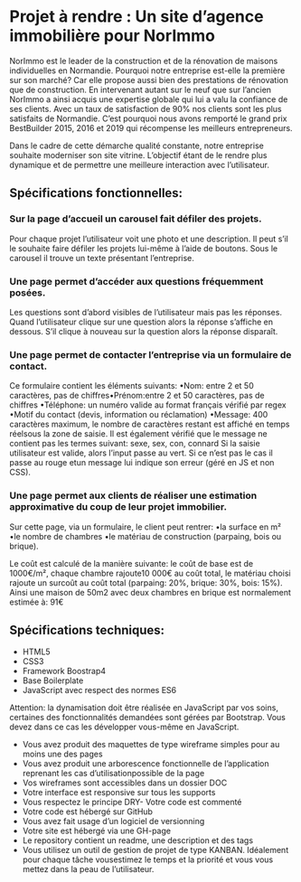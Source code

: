 # Projet à rendre : Un site d’agence immobilière pour NorImmo

NorImmo est le leader de la construction et de la rénovation de maisons individuelles en Normandie. Pourquoi notre entreprise est-elle la première sur son marché? Car elle propose aussi bien des prestations de rénovation que de construction. En intervenant autant sur le neuf que sur l’ancien NorImmo a ainsi acquis une expertise globale qui lui a valu la confiance de ses clients. Avec un taux de satisfaction de 90% nos clients sont les plus satisfaits de Normandie. C’est pourquoi nous avons remporté le grand prix BestBuilder 2015, 2016 et 2019 qui récompense les meilleurs entrepreneurs.

Dans le cadre de cette démarche qualité constante, notre entreprise souhaite moderniser son site vitrine. L’objectif étant de le rendre plus dynamique et de permettre une meilleure interaction avec l’utilisateur.

## Spécifications fonctionnelles:

### Sur la page d’accueil un carousel fait défiler des projets. 
Pour chaque projet l’utilisateur voit une photo et une description. Il peut s’il le souhaite faire défiler les projets lui-même à l’aide de boutons. Sous le carousel il trouve un texte présentant l’entreprise.

### Une page permet d’accéder aux questions fréquemment posées. 
Les questions sont d’abord visibles de l’utilisateur mais pas les réponses. Quand l’utilisateur clique sur une question alors la réponse s’affiche en dessous. S’il clique à nouveau sur la question alors la réponse disparaît.

### Une page permet de contacter l’entreprise via un formulaire de contact. 

Ce formulaire contient les éléments suivants:
•Nom: entre 2 et 50 caractères, pas de chiffres•Prénom:entre 2 et 50 caractères, pas de chiffres
•Téléphone: un numéro valide au format français vérifié par regex
•Motif du contact (devis, information ou réclamation)
•Message: 400 caractères maximum, le nombre de caractères restant est affiché en temps réelsous la zone de saisie. Il est également vérifié que le message ne contient pas les termes suivant: sexe, sex, con, connard
Si la saisie utilisateur est valide, alors l’input passe au vert. Si ce n’est pas le cas il passe au rouge etun message lui indique son erreur (géré en JS et non CSS).

### Une page permet aux clients de réaliser une estimation approximative du coup de leur projet immobilier. 

Sur cette page, via un formulaire, le client peut rentrer:
•la surface en m²
•le nombre de chambres
•le matériau de construction (parpaing, bois ou brique). 

Le coût est calculé de la manière suivante: le coût de base est de 1000€/m², chaque chambre rajoute10 000€ au coût total, le matériau choisi rajoute un surcoût au coût total (parpaing: 20%, brique: 30%, bois: 15%).  Ainsi une maison de 50m2 avec deux chambres en brique est normalement estimée à: 91€

## Spécifications techniques:
- HTML5
- CSS3
- Framework Boostrap4
- Base Boilerplate
- JavaScript avec respect des normes ES6

Attention: la dynamisation doit être réalisée en JavaScript par vos soins, certaines des fonctionnalités demandées sont gérées par Bootstrap. Vous devez dans ce cas les développer vous-même en JavaScript.

- Vous avez produit des maquettes de type wireframe simples pour au moins une des pages
- Vous avez produit une arborescence fonctionnelle de l’application reprenant les cas d’utilisationpossible de la page
- Vos wireframes sont accessibles dans un dossier DOC
- Votre interface est responsive sur tous les supports
- Vous respectez le principe DRY- Votre code est commenté
- Votre code est hébergé sur GitHub
- Vous avez fait usage d’un logiciel de versionning
- Votre site est hébergé via une GH-page
- Le repository contient un readme, une description et des tags
- Vous utilisez un outil de gestion de projet de type KANBAN. Idéalement pour chaque tâche vousestimez le temps et la priorité et vous vous mettez dans la peau de l’utilisateur.